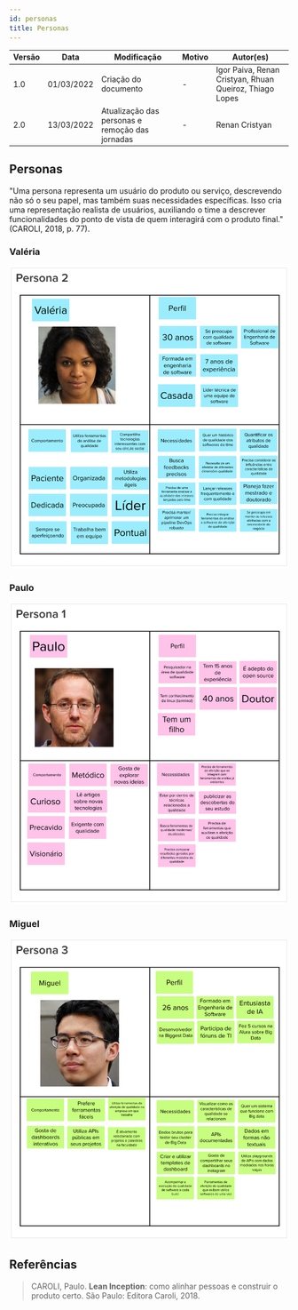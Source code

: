 ```yaml
---
id: personas
title: Personas
---
```


| Versão | Data       | Modificação                    | Motivo | Autor(es) |
| ------ | ---------- | ------------------------------ | ------ | ----- |
| 1.0    | 01/03/2022 | Criação do documento | - | Igor Paiva, Renan Cristyan, Rhuan Queiroz, Thiago Lopes |
| 2.0    | 13/03/2022 | Atualização das personas e remoção das jornadas | - | Renan Cristyan |

## Personas

"Uma persona representa um usuário do produto ou serviço, descrevendo não só o seu papel, mas também suas necessidades específicas. Isso cria uma representação realista de usuários, auxiliando o time a descrever funcionalidades do ponto de vista de quem interagirá com o produto final." (CAROLI, 2018, p. 77).

### Valéria

![Valéria](/img/docs/lean_inception/persona_valeria.png)

### Paulo

![Paulo](/img/docs/lean_inception/persona_paulo.png)

### Miguel

![Miguel](/img/docs/lean_inception/persona_miguel.png)

## Referências

>CAROLI, Paulo. **Lean Inception**: como alinhar pessoas e construir o produto certo. São Paulo: Editora Caroli, 2018.
